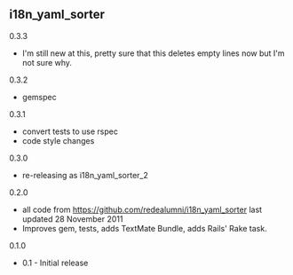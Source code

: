 i18n_yaml_sorter
----------------

0.3.3
- I'm still new at this, pretty sure that this deletes empty lines now but I'm not sure why.

0.3.2
- gemspec

0.3.1
- convert tests to use rspec
- code style changes

0.3.0
- re-releasing as i18n_yaml_sorter_2

0.2.0
- all code from https://github.com/redealumni/i18n_yaml_sorter last updated 28 November 2011
- Improves gem, tests, adds TextMate Bundle, adds Rails' Rake task.

0.1.0
- 0.1 - Initial release
